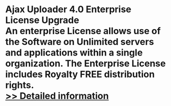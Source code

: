# Ajax Uploader 4.0 Enterprise License Upgrade<br />An enterprise License allows use of the Software on Unlimited servers and applications within a single organization. The Enterprise License includes Royalty FREE distribution rights.<br />[>> Detailed information](https://secure.shareit.com/shareit/product.html?productid=300748493&affiliateid=200057808)